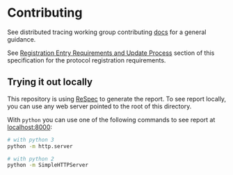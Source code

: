 # Contributing

See distributed tracing working group contributing
[docs](https://github.com/w3c/distributed-tracing-wg/blob/master/CONTRIBUTING.md)
for a general guidance.

See [Registration Entry Requirements and Update
Process](https://w3c.github.io/trace-context-protocols-registry/#Registration_Entry_Requirements_and_Update_Process)
section of this specification for the protocol registration requirements.

## Trying it out locally

This repository is using [ReSpec](https://w3c.github.io/respec/) to generate
the report. To see report locally, you can use any web server pointed to the
root of this directory.

With `python` you can use one of the following commands to see report at
[localhost:8000](http://localhost:8000):

``` sh
# with python 3
python -m http.server

# with python 2
python -m SimpleHTTPServer
```
